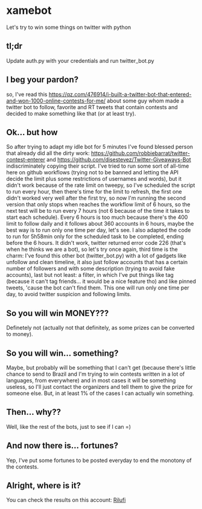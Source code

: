 # xamebot
Let's try to win some things on twitter with python

## tl;dr
Update auth.py with your credentials and run twitter_bot.py

## I beg your pardon?
so, I've read this https://qz.com/476914/i-built-a-twitter-bot-that-entered-and-won-1000-online-contests-for-me/ about some guy whom made a twitter bot to follow, favorite and RT tweets that contain contests and decided to make something like that (or at least try).

## Ok... but how
So after trying to adapt my idle bot for 5 minutes I've found blessed person that already did all the dirty work: https://github.com/robbiebarrat/twitter-contest-enterer and https://github.com/disestevez/Twitter-Giveaways-Bot indiscriminately copying their script. I've tried to run some sort of all-time here on github workflows (trying not to be banned and letting the API decide the limit plus some restrictions of usernames and words), but it didn't work because of the rate limit on tweepy, so I've scheduled the script to run every hour, then there's time for the limit to refresh, the first one didn't worked very well after the first try, so now I'm running the second version that only stops when reaches the workflow limit of 6 hours, so the next test will be to run every 7 hours (not 6 because of the time it takes to start each schedule). Every 6 hours is too much because there's the 400 limit to follow daily and it follows about 360 accounts in 6 hours, maybe the best way is to run only one time per day, let's see. I also adapted the code to run for 5h58min only for the scheduled task to be completed, ending before the 6 hours. It didn't work, twitter returned error code 226 (that's when he thinks we are a bot), so let's try once again, third time is the charm: I've found this other bot (twitter_bot.py) with a lot of gadgets like unfollow and clean timeline, it also just follow accounts that has a certain number of followers and with some description (trying to avoid fake accounts), last but not least: a filter, in which I've put things like tag (because it can't tag friends... it would be a nice feature tho) and like pinned tweets, 'cause the bot can't find them. This one will run only one time per day, to avoid twitter suspicion and following limits.

## So you will win MONEY???
Definetely not (actually not that definitely, as some prizes can be converted to money).

## So you will win... something?
Maybe, but probably will be something that I can't get (because there's little chance to send to Brazil and I'm trying to win contests written in a lot of languages, from everywhere) and in most cases it will be something useless, so I'll just contact the organizers and tell them to give the prize for someone else. But, in at least 1% of the cases I can actually win something.

## Then... why??
Well, like the rest of the bots, just to see if I can =)

## And now there is... fortunes?
Yep, I've put some fortunes to be posted everyday to end the monotony of the contests.

## Alright, where is it?
You can check the results on this account: [Rilufi](https://twitter.com/rilufix)
